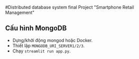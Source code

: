 #Distributed database system final Project "Smartphone Retail Management"

## Cấu hình MongoDB

- Dựng/khởi động mongod hoặc Docker.
- Thiết lập `MONGODB_URI_SERVER1/2/3`.
- Chạy `streamlit run app.py`.

